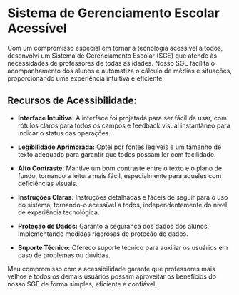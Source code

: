 # Sistema de Gerenciamento Escolar Acessível

Com um compromisso especial em tornar a tecnologia acessível a todos, desenvolvi um Sistema de Gerenciamento Escolar (SGE) que atende às necessidades de professores de todas as idades. Nosso SGE facilita o acompanhamento dos alunos e automatiza o cálculo de médias e situações, proporcionando uma experiência intuitiva e eficiente.

## Recursos de Acessibilidade:

- **Interface Intuitiva:** A interface foi projetada para ser fácil de usar, com rótulos claros para todos os campos e feedback visual instantâneo para indicar o status das operações.

- **Legibilidade Aprimorada:** Optei por fontes legíveis e um tamanho de texto adequado para garantir que todos possam ler com facilidade.

- **Alto Contraste:** Mantive um bom contraste entre o texto e o plano de fundo, tornando a leitura mais fácil, especialmente para aqueles com deficiências visuais.

- **Instruções Claras:** Instruções detalhadas e fáceis de seguir para o uso do sistema, tornando-o acessível a todos, independentemente do nível de experiência tecnológica.

- **Proteção de Dados:** Garanto a segurança dos dados dos alunos, implementando medidas rigorosas de proteção de dados.

- **Suporte Técnico:** Ofereco suporte técnico para auxiliar os usuários em caso de problemas ou dúvidas.

Meu compromisso com a acessibilidade garante que professores mais velhos e todos os demais usuários possam aproveitar os benefícios do nosso SGE de forma simples, eficiente e confiável.